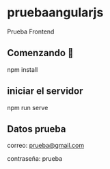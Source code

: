 # pruebaangularjs

Prueba Frontend

## Comenzando 🚀

npm install

## iniciar el servidor

npm run serve


## Datos prueba

correo: prueba@gmail.com

contraseña: prueba






